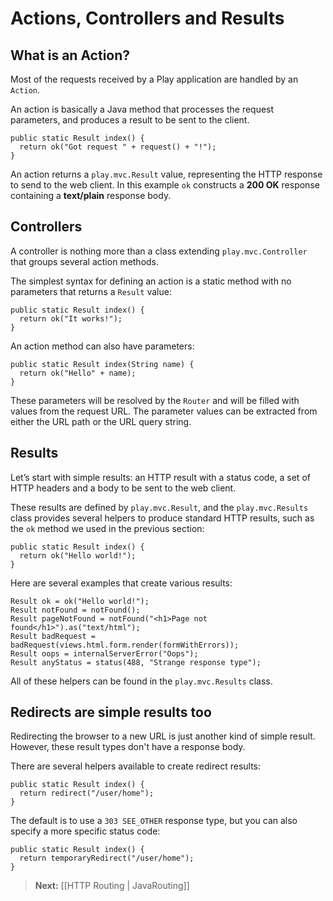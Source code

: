 # Actions, Controllers and Results

## What is an Action?

Most of the requests received by a Play application are handled by an `Action`. 

An action is basically a Java method that processes the request parameters, and produces a result to be sent to the client.

```
public static Result index() {
  return ok("Got request " + request() + "!");
}
```

An action returns a `play.mvc.Result` value, representing the HTTP response to send to the web client. In this example `ok` constructs a **200 OK** response containing a **text/plain** response body.

## Controllers 

A controller is nothing more than a class extending `play.mvc.Controller` that groups several action methods.

The simplest syntax for defining an action is a static method with no parameters that returns a `Result` value:

```
public static Result index() {
  return ok("It works!");
}
```

An action method can also have parameters:

```
public static Result index(String name) {
  return ok("Hello" + name);
}
```

These parameters will be resolved by the `Router` and will be filled with values from the request URL. The parameter values can be extracted from either the URL path or the URL query string.

## Results

Let’s start with simple results: an HTTP result with a status code, a set of HTTP headers and a body to be sent to the web client.

These results are defined by `play.mvc.Result`, and the `play.mvc.Results` class provides several helpers to produce standard HTTP results, such as the `ok` method we used in the previous section:

```
public static Result index() {
  return ok("Hello world!");
}
```

Here are several examples that create various results:

```
Result ok = ok("Hello world!");
Result notFound = notFound();
Result pageNotFound = notFound("<h1>Page not found</h1>").as("text/html");
Result badRequest = badRequest(views.html.form.render(formWithErrors));
Result oops = internalServerError("Oops");
Result anyStatus = status(488, "Strange response type");
```

All of these helpers can be found in the `play.mvc.Results` class.

## Redirects are simple results too

Redirecting the browser to a new URL is just another kind of simple result. However, these result types don't have a response body.

There are several helpers available to create redirect results:

```
public static Result index() {
  return redirect("/user/home");
}
```

The default is to use a `303 SEE_OTHER` response type, but you can also specify a more specific status code:

```
public static Result index() {
  return temporaryRedirect("/user/home");
}
```

> **Next:** [[HTTP Routing | JavaRouting]]


